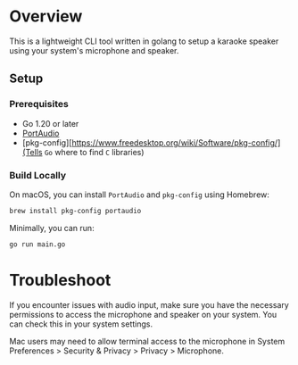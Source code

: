 # Overview

This is a lightweight CLI tool written in golang to setup a karaoke speaker
using your system's microphone and speaker.

## Setup

### Prerequisites

- Go 1.20 or later
- [PortAudio](https://www.portaudio.com/)
- [pkg-config][https://www.freedesktop.org/wiki/Software/pkg-config/](Tells `Go` where to find `C` libraries)

### Build Locally

On macOS, you can install `PortAudio` and `pkg-config` using Homebrew:

```bash
brew install pkg-config portaudio
```

Minimally, you can run:
```bash
go run main.go
```

# Troubleshoot

If you encounter issues with audio input, make sure you have the necessary permissions to access the microphone and speaker on your system. You can check this in your system settings.

Mac users may need to allow terminal access to the microphone in System Preferences > Security & Privacy > Privacy > Microphone.
